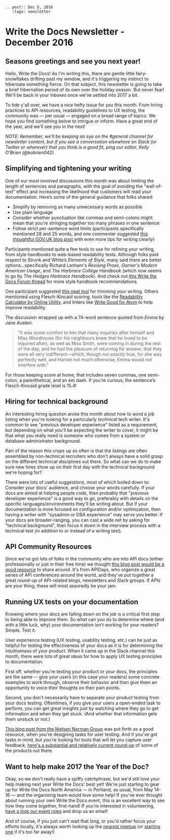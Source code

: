 ```eval_rst

.. post:: Dec 5, 2016
   :tags: newsletter

```

# Write the Docs Newsletter - December 2016

## Seasons greetings and see you next year!

Hello, Write the Docs! As I'm writing this, there are gentle little fairy-snowflakes drifting past my window, and it's triggering my instinct to hibernate something fierce. On that subject, this newsletter is going to take a brief hibernation period of its own over the holiday season. But never fear! We'll be back in your inboxes once we've settled into 2017 a bit.

To tide y'all over, we have a nice hefty issue for you this month. From hiring practices to API resources, readability guidelines to UX testing, the community was — per usual — engaged on a broad range of topics. We hope you find something below to intrigue or inform. Have a great end of the year, and we'll see you in the next!

_NOTE: Remember,  we'll be keeping an eye on the #general channel for newsletter content, but if you see a conversation elsewhere on Slack (or Twitter or wherever) that you think is a good fit, ping our editor, Kelly O'Brien (@kobrien042)._

## Simplifying and tightening your writing

One of our most involved discussions this month was about limiting the length of sentences and paragraphs, with the goal of avoiding the “wall-of-text”  effect and increasing the likelihood that customers will read your documentation. Here’s some of the general guidance that folks shared:

* Simplify by removing as many unnecessary words as possible
* Use plain language
* Consider whether punctuation like commas and semi-colons might mean that you’re stringing together too many phrases in one sentence
* Follow strict per-sentence word limits (participants specifically mentioned 28 and 25 words, and one commenter suggested [this thoughtful GOV.UK blog post](https://insidegovuk.blog.gov.uk/2014/08/04/sentence-length-why-25-words-is-our-limit/) with even more tips for writing clearly)

Participants mentioned quite a few tools to use for refining your writing, from style handbooks to web-based readability tests. Although folks paid respect to Strunk and White’s _Elements of Style_, many said there are better options…specifically Richard Lanham's _Revising Prose_, _Garner's Modern American Usage_, and _The Harbrace College Handbook_ (which now seems to go by _The Hodges Harbrace Handbook_). And check out [this Write the Docs Forum thread]( http://forum.writethedocs.org/t/style-guides-for-documentarians/112) for more style handbook recommendations.

One participant suggested [this neat tool](http://writersdiet.com/?page_id=4) for trimming your writing. Others mentioned using Flesch-Kincaid scoring, tools like the [Readability Calculator by Online Utility](https://www.online-utility.org/english/readability_test_and_improve.jsp), and linters like [Write Good for Atom]( https://atom.io/packages/linter-write-good) to help improve readability.

The discussion wrapped up with a 74-word sentence quoted from _Emma_ by Jane Austen:
> "It was some comfort to him that many inquiries after himself and Miss Woodhouse (for his neighbours knew that he loved to be inquired after), as well as Miss Smith, were coming in during the rest of the day; and he had the pleasure of returning for answer, that they were all very indifferent—which, though not exactly true, for she was perfectly well, and Harriet not much otherwise, Emma would not interfere with."

For those keeping score at home, that includes seven commas, one semi-colon, a parenthetical, and an em dash. If you’re curious, the sentence’s Flesch-Kincaid grade level is 15.4! 

## Hiring for technical background

An interesting hiring question arose this month about how to word a job listing when you're looking for a particularly _technical_ tech writer. It's common to see "previous developer experience" listed as a requirement, but depending on what you'll be expecting the writer to cover, it might be that what you really need is someone who comes from a system or database administrator background.

Part of the reason this crops up so often is that the listings are often assembled by non-technical recruiters who don't always have a solid grasp on the different technical disciplines out there. So what can we do to make sure new hires show up on their first day with the technical background we're hoping for?

There were lots of useful suggestions, most of which boiled down to: Consider your docs' audience, and choose your words carefully. If your docs are aimed at helping people code, then probably that "previous developer experience" is a good way to go, preferably with details on the specific languages/environments they'll be writing about. But if your documentation is more focused on configuration and/or optimization, then having a writer with  "sysadmin or DBA experience" may serve you better. If your docs are broader-ranging, you can cast a wide net by asking for "technical background", then focus it down in the interview process with a technical test (in addition to or instead of a writing test).


## API Community Resources

Since we've got lots of folks in the community who are into API docs (either professionally or just in their free time) we thought [this blog post would be a good resource](https://medium.com/@APIdays/api-blogs-api-newsletters-and-api-oriented-slack-groups-to-follow-878dd3cdb2ba) to share around. It's from APIDays, who organize a great series of API conferences around the world, and they've put together a great round-up of API-related blogs, newsletters and Slack groups. If APIs are your thing, these will most assuredly be your jam.

## Running UX tests on your documentation

Knowing where your docs are falling down on the job is a critical first step to being able to improve them. So what can you do to determine where (and with a little luck, why) your documentation isn't working for your readers? Simple. Test it.

User experience testing (UX testing, usability testing, etc.) can be just as helpful for testing the effectiveness of your docs as it is for determining the intuitiveness of your product. When it came up in the Slack channel this month, there were lots of great ideas for how to apply UX testing principles to documentation.

First off, whether you're testing your product or your docs, the principles are the same -- give your users (in this case your readers) some concrete examples to work through, observe their behavior and then give them an opportunity to voice their thoughts on their pain points.  

Second, you don't necessarily have to separate your product testing from your docs testing. Oftentimes, if you give your users a open-ended task to perform, you can get great insights just by watching where they go to get information and when they get stuck. (And whether that information gets them unstuck or not.)

[This blog post from the Nielsen Norman Group](https://www.nngroup.com/articles/task-scenarios-usability-testing/) was put forth as a good resource, when you're designing tasks for user testing. And if you've got tasks in mind, but you're looking for tools that will let you capture user feedback, [here's a substantial and relatively current round-up](https://uxdesign.cc/ux-tools-for-user-research-and-user-testing-a720131552e1) of some of the products out there.

## Want to help make 2017 the Year of the Doc?

Okay, so we don't really have a spiffy catchphrase, but we'd still love your help making next year Write the Docs' best yet! We're just starting to gear up for Write the Docs North America — in Portland, as usual, from May 14-16 — and the organizing team would love some help! If you've ever thought about running your own Write the Docs event, this is an excellent way to see how they come together, first-hand! If you're interested in volunteering, [have a look our event roles](https://www.writethedocs.org/organizer-guide/confs/event-roles/) and drop us an email!

And of course, if you just can't wait that long, or you'd rather focus your efforts locally, it's always worth looking up the [nearest meetup](https://www.writethedocs.org/meetups/) (or [starting one](https://www.writethedocs.org/organizer-guide/meetups/starting/) if it's too far away!)
